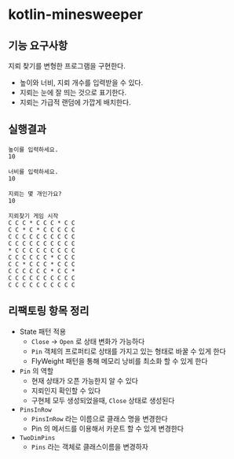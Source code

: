 # kotlin-minesweeper

## 기능 요구사항
지뢰 찾기를 변형한 프로그램을 구현한다.

* 높이와 너비, 지뢰 개수를 입력받을 수 있다.
* 지뢰는 눈에 잘 띄는 것으로 표기한다.
* 지뢰는 가급적 랜덤에 가깝게 배치한다.


## 실행결과
```text
높이를 입력하세요.
10

너비를 입력하세요.
10

지뢰는 몇 개인가요?
10

지뢰찾기 게임 시작
C C C * C C C * C C
C C * C * C C C C C
C C C C C C C C C C
C C C C C C C C C C
* C C C C C C C C C
C C C C C C * C C C
C C * C C C * C C C
C C C C C C * C C *
C C C C C C C C C C
C C C C C C C C C C
```

## 리팩토링 항목 정리

* State 패턴 적용
  * `Close` -> `Open` 로 상태 변화가 가능하다
  * `Pin` 객체의 프로퍼티로 상태를 가지고 있는 형태로 바꿀 수 있게 한다
  * FlyWeight 패턴을 통해 메모리 낭비를 최소화 할 수 있게 한다
* `Pin` 의 역할
  * 현재 상태가 오픈 가능한지 알 수 있다
  * 지뢰인지 확인할 수 있다
  * 구현체 모두 생성되었을때, `Close` 상태로 생성된다
* `PinsInRow`
  * `PinsInRow` 라는 이름으로 클래스 명을 변경한다
  * Pin 의 메서드를 이용해서 카운트 할 수 있게 변경한다
* `TwoDimPins`
  * `Pins` 라는 객체로 클래스이름을 변경하자
  